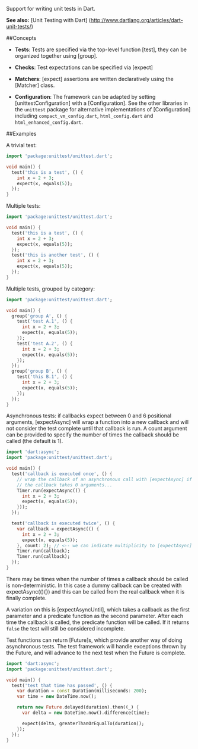 Support for writing unit tests in Dart.

**See also:**
[Unit Testing with Dart]
(http://www.dartlang.org/articles/dart-unit-tests/)

##Concepts

 * __Tests__: Tests are specified via the top-level function [test], they can be
   organized together using [group].

 * __Checks__: Test expectations can be specified via [expect]

 * __Matchers__: [expect] assertions are written declaratively using the
   [Matcher] class.

 * __Configuration__: The framework can be adapted by setting
   [unittestConfiguration] with a [Configuration]. See the other libraries
   in the `unittest` package for alternative implementations of
   [Configuration] including `compact_vm_config.dart`, `html_config.dart`
   and `html_enhanced_config.dart`.

##Examples

A trivial test:

```dart
import 'package:unittest/unittest.dart';

void main() {
  test('this is a test', () {
    int x = 2 + 3;
    expect(x, equals(5));
  });
}
```

Multiple tests:

```dart
import 'package:unittest/unittest.dart';

void main() {
  test('this is a test', () {
    int x = 2 + 3;
    expect(x, equals(5));
  });
  test('this is another test', () {
    int x = 2 + 3;
    expect(x, equals(5));
  });
}
```

Multiple tests, grouped by category:

```dart
import 'package:unittest/unittest.dart';

void main() {
  group('group A', () {
    test('test A.1', () {
      int x = 2 + 3;
      expect(x, equals(5));
    });
    test('test A.2', () {
      int x = 2 + 3;
      expect(x, equals(5));
    });
  });
  group('group B', () {
    test('this B.1', () {
      int x = 2 + 3;
      expect(x, equals(5));
    });
  });
}
```

Asynchronous tests: if callbacks expect between 0 and 6 positional
arguments, [expectAsync] will wrap a function into a new callback and will
not consider the test complete until that callback is run. A count argument
can be provided to specify the number of times the callback should be called
(the default is 1).

```dart
import 'dart:async';
import 'package:unittest/unittest.dart';

void main() {
  test('callback is executed once', () {
    // wrap the callback of an asynchronous call with [expectAsync] if
    // the callback takes 0 arguments...
    Timer.run(expectAsync(() {
      int x = 2 + 3;
      expect(x, equals(5));
    }));
  });

  test('callback is executed twice', () {
    var callback = expectAsync(() {
      int x = 2 + 3;
      expect(x, equals(5));
    }, count: 2); // <-- we can indicate multiplicity to [expectAsync]
    Timer.run(callback);
    Timer.run(callback);
  });
}
```

There may be times when the number of times a callback should be called is
non-deterministic. In this case a dummy callback can be created with
expectAsync((){}) and this can be called from the real callback when it is
finally complete.

A variation on this is [expectAsyncUntil], which takes a callback as the
first parameter and a predicate function as the second parameter. After each
time the callback is called, the predicate function will be called. If it
returns `false` the test will still be considered incomplete.

Test functions can return [Future]s, which provide another way of doing
asynchronous tests. The test framework will handle exceptions thrown by
the Future, and will advance to the next test when the Future is complete.

```dart
import 'dart:async';
import 'package:unittest/unittest.dart';

void main() {
  test('test that time has passed', () {
    var duration = const Duration(milliseconds: 200);
    var time = new DateTime.now();

    return new Future.delayed(duration).then((_) {
      var delta = new DateTime.now().difference(time);

      expect(delta, greaterThanOrEqualTo(duration));
    });
  });
}
```
